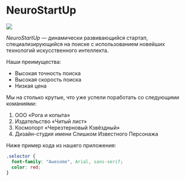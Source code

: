 # NeuroStartUp

![](https://netology-code.github.io/git-homeworks/introduction/assets/logo.png)

*NeuroStartUp* — динамически развивающийся стартап, специализирующийся на поиске с использованием 
 новейших технологий искусственного интеллекта.

Наши преимущества:
* Высокая точность поиска
* Высокая скорость поиска
* Низкая цена

Мы на столько крутые, что уже успели поработать со следующими команиями:  

1. ООО «Рога и копыта»  
2. Издательство «Читый лист»  
3. Космопорт «Черезтерновый Кзвёздный»  
4. Дизайн-студия имени Слишком Известного Персонажа  

Ниже пример кода из нашего приложения:  

```css
.selector {
  font-family: "Awesome", Arial, sans-serif;
  color: red;
}
```